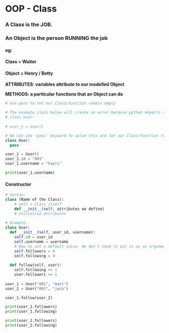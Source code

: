 # OOP - Class

### A Class is the JOB. 

### An Object is the person RUNNING the job

#### eg: 

#### Class = Waiter

#### Object = Henry / Betty

**ATTRIBUTES: variables attribute to our modelled Object** 

**METHODS: a particular functions that an Object can do**

```python
# Use pass to let our Class/function remain empty

# The example class below will create an error because python expects something to be written in class therefore it wants user_1 to be indented inside of User
# class User:
  
# user_1 = User()

# We can use 'pass' keyword to solve this and let our Class/function remain empty
class User:
  pass

user_1 = User()
user_1.id = "001"
user_1.username = "hazri"

print(user_1.username)
```

#### Constructor

```python
# Syntax:
class (Name of the Class):
    # self = Class itself
    def __init__(self, attributes we define)
    # initialise attributes
    
# Example:
class User:
  def __init__(self, user_id, username):
    self.id = user_id
    self.username = username
    # How to set a default value. We don't need to put it as an argument. Just set it to 0 
    self.followers = 0
    self.following = 0
    
  def follow(self, user):
    self.following += 1
    user.followers += 1
    
user_1 = User("001", "matt")
user_2 = User("002", "jack")

user_1.follow(user_2)

print(user_1.followers)
print(user_1.following)

print(user_2.followers)
print(user_2.following)

```





